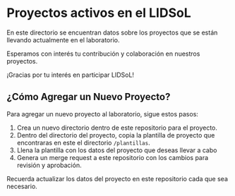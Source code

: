 # Proyectos activos en el LIDSoL

En este directorio se encuentran datos sobre los proyectos que se están llevando actualmente en el laboratorio.

Esperamos con interés tu contribución y colaboración en nuestros proyectos.

¡Gracias por tu interés en participar LIDSoL!

## ¿Cómo Agregar un Nuevo Proyecto?

Para agregar un nuevo proyecto al laboratorio, sigue estos pasos:

1. Crea un nuevo directorio dentro de este repositorio para el proyecto.
2. Dentro del directorio del proyecto, copia la plantilla de proyecto que encontraras en este el directorio `/plantillas`.
3. Llena la plantilla con los datos del proyecto que deseas llevar a cabo
4. Genera un merge request a este repositorio con los cambios para revisión y aprobación.

Recuerda actualizar los datos del proyecto en este repositorio cada que sea necesario.
